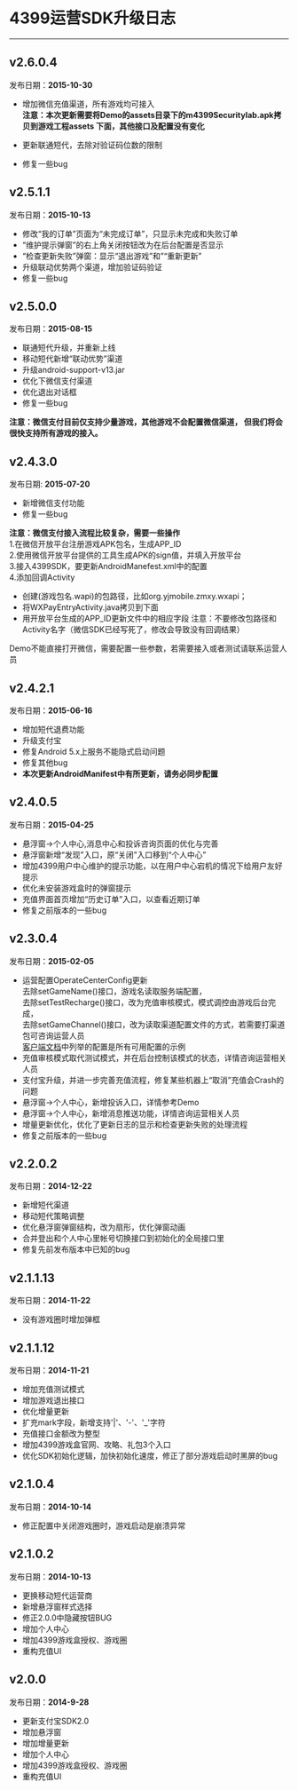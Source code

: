 # 4399运营SDK升级日志
----  
## v2.6.0.4
发布日期：__2015-10-30__
- 增加微信充值渠道，所有游戏均可接入  
**注意：本次更新需要将Demo的assets目录下的m4399SecurityIab.apk拷贝到游戏工程assets
下面，其他接口及配置没有变化**

- 更新联通短代，去除对验证码位数的限制
- 修复一些bug

## v2.5.1.1
发布日期：__2015-10-13__
- 修改“我的订单”页面为“未完成订单”，只显示未完成和失败订单  
- “维护提示弹窗”的右上角关闭按钮改为在后台配置是否显示  
- “检查更新失败”弹窗：显示“退出游戏”和”“重新更新”  
- 升级联动优势两个渠道，增加验证码验证  
- 修复一些bug

## v2.5.0.0
发布日期：__2015-08-15__
- 联通短代升级，并重新上线
- 移动短代新增“联动优势”渠道
- 升级android-support-v13.jar
- 优化下微信支付渠道
- 优化退出对话框
- 修复一些bug

**注意：微信支付目前仅支持少量游戏，其他游戏不会配置微信渠道，
但我们将会很快支持所有游戏的接入。**

## v2.4.3.0
发布日期: __2015-07-20__
- 新增微信支付功能
- 修复一些bug

**注意：微信支付接入流程比较复杂，需要一些操作**  
1.在微信开放平台注册游戏APK包名，生成APP_ID  
2.使用微信开放平台提供的工具生成APK的sign值，并填入开放平台  
3.接入4399SDK，要更新AndroidManefest.xml中的配置  
4.添加回调Activity  
- 创建(游戏包名.wapi)的包路径，比如org.yjmobile.zmxy.wxapi；
- 将WXPayEntryActivity.java拷贝到下面
- 用开放平台生成的APP_ID更新文件中的相应字段
注意：不要修改包路径和Activity名字（微信SDK已经写死了，修改会导致没有回调结果）

Demo不能直接打开微信，需要配置一些参数，若需要接入或者测试请联系运营人员

## v2.4.2.1
发布日期：__2015-06-16__
- 增加短代退费功能
- 升级支付宝
- 修复Android 5.x上服务不能隐式启动问题
- 修复其他bug
- **本次更新AndroidManifest中有所更新，请务必同步配置**

## v2.4.0.5
发布日期：__2015-04-25__  
- 悬浮窗->个人中心,消息中心和投诉咨询页面的优化与完善
- 悬浮窗新增“发现”入口，原“关闭”入口移到“个人中心”
- 增加4399用户中心维护的提示功能，以在用户中心宕机的情况下给用户友好提示
- 优化未安装游戏盒时的弹窗提示
- 充值界面首页增加“历史订单”入口，以查看近期订单
- 修复之前版本的一些bug


## v2.3.0.4
发布日期：__2015-02-05__  
- 运营配置OperateCenterConfig更新  
  去除setGameName()接口，游戏名读取服务端配置，  
  去除setTestRecharge()接口，改为充值审核模式，模式调控由游戏后台完成，  
  去除setGameChannel()接口，改为读取渠道配置文件的方式，若需要打渠道包可咨询运营人员  
  [客户端文档](/Document/ClientDocument.md#%E5%88%9D%E5%A7%8B%E5%8C%96)中列举的配置是所有可用配置的示例
- 充值审核模式取代测试模式，并在后台控制该模式的状态，详情咨询运营相关人员  
- 支付宝升级，并进一步完善充值流程，修复某些机器上“取消”充值会Crash的问题  
- 悬浮窗->个人中心，新增投诉入口，详情参考Demo  
- 悬浮窗->个人中心，新增消息推送功能，详情咨询运营相关人员  
- 增量更新优化，优化了更新日志的显示和检查更新失败的处理流程  
- 修复之前版本的一些bug

## v2.2.0.2
发布日期：__2014-12-22__
- 新增短代渠道
- 移动短代策略调整
- 优化悬浮窗弹窗结构，改为扇形，优化弹窗动画
- 合并登出和个人中心里帐号切换接口到初始化的全局接口里
- 修复先前发布版本中已知的bug


## v2.1.1.13
发布日期：__2014-11-22__
- 没有游戏圈时增加弹框


## v2.1.1.12
发布日期：__2014-11-21__
- 增加充值测试模式
- 增加游戏退出接口
- 优化增量更新
- 扩充mark字段，新增支持'|'、'-'、'_'字符
- 充值接口金额改为整型
- 增加4399游戏盒官网、攻略、礼包3个入口
- 优化SDK初始化逻辑，加快初始化速度，修正了部分游戏启动时黑屏的bug  


## v2.1.0.4  
发布日期：__2014-10-14__  
- 修正配置中关闭游戏圈时，游戏启动是崩溃异常    


## v2.1.0.2  
发布日期：__2014-10-13__  
- 更换移动短代运营商  
- 新增悬浮窗样式选择  
- 修正2.0.0中隐藏按钮BUG  
- 增加个人中心  
- 增加4399游戏盒授权、游戏圈    
- 重构充值UI  


## v2.0.0  
发布日期：__2014-9-28__  
- 更新支付宝SDK2.0  
- 增加悬浮窗  
- 增加增量更新  
- 增加个人中心  
- 增加4399游戏盒授权、游戏圈    
- 重构充值UI  
